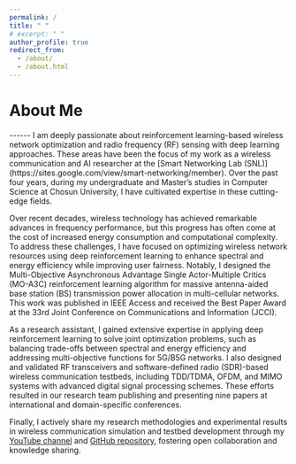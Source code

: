```yaml
---
permalink: /
title: " "
# excerpt: " "
author_profile: true
redirect_from: 
  - /about/
  - /about.html
---
```


<h1>About Me</h1>
------
I am deeply passionate about reinforcement learning-based wireless network optimization and radio frequency (RF) sensing with deep learning approaches. These areas have been the focus of my work as a wireless communication and AI researcher at the [Smart Networking Lab (SNL)](https://sites.google.com/view/smart-networking/member). Over the past four years, during my undergraduate and Master’s studies in Computer Science at Chosun University, I have cultivated expertise in these cutting-edge fields.

Over recent decades, wireless technology has achieved remarkable advances in frequency performance, but this progress has often come at the cost of increased energy consumption and computational complexity. To address these challenges, I have focused on optimizing wireless network resources using deep reinforcement learning to enhance spectral and energy efficiency while improving user fairness. Notably, I designed the Multi-Objective Asynchronous Advantage Single Actor-Multiple Critics (MO-A3C) reinforcement learning algorithm for massive antenna-aided base station (BS) transmission power allocation in multi-cellular networks. This work was published in IEEE Access and received the Best Paper Award at the 33rd Joint Conference on Communications and Information (JCCI).

As a research assistant, I gained extensive expertise in applying deep reinforcement learning to solve joint optimization problems, such as balancing trade-offs between spectral and energy efficiency and addressing multi-objective functions for 5G/B5G networks. I also designed and validated RF transceivers and software-defined radio (SDR)-based wireless communication testbeds, including TDD/TDMA, OFDM, and MIMO systems with advanced digital signal processing schemes. These efforts resulted in our research team publishing and presenting nine papers at international and domain-specific conferences.

<!-- Recently, I worked on a project combining WiFi channel state information (CSI) and camera data to enhance robust object detection and motion estimation in a deep learning-aided monitoring system. I developed and validated wireless data-logging software using a TP-Link AC 1750 WiFi router and an Intel 5300 WLAN card, implementing a synchronization algorithm between 3x3 WiFi CSI and camera-captured data on Linux operating systems. Additionally, I collaborated with the [KAIST MINT Lab](http://mintlab1.kaist.ac.kr/) to develop a wireless data-logging mobile application for connecting and processing multimodal near-field communication (NFC) chip data. This wireless data-logging scheme is set to be published in Nature Communications in collaboration with KAIST MINT Lab. -->

Finally, I actively share my research methodologies and experimental results in wireless communication simulation and testbed development through my [YouTube channel](https://www.youtube.com/channel/UCZI9JfPn_Nk6HVkl2aAj4xA) and [GitHub repository](https://github.com/FIVEYOUNGWOO), fostering open collaboration and knowledge sharing.